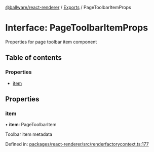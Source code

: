 [@ballware/react-renderer](../README.md) / [Exports](../modules.md) / PageToolbarItemProps

# Interface: PageToolbarItemProps

Properties for page toolbar item component

## Table of contents

### Properties

- [item](pagetoolbaritemprops.md#item)

## Properties

### item

• **item**: PageToolbarItem

Toolbar item metadata

Defined in: [packages/react-renderer/src/renderfactorycontext.ts:177](https://github.com/ballware/ballware-client/blob/d3c33ca/packages/react-renderer/src/renderfactorycontext.ts#L177)
